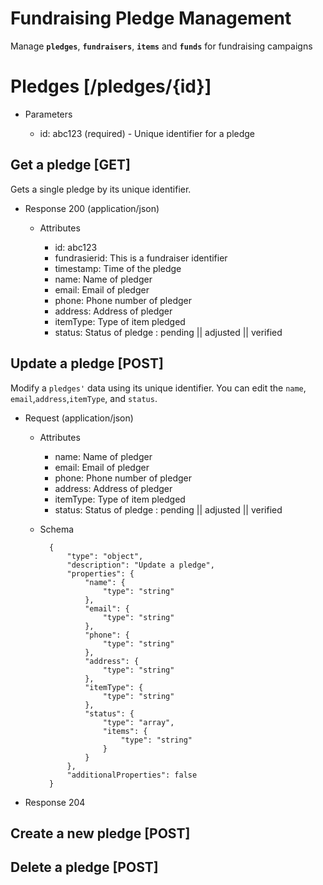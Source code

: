 # Fundraising Pledge Management

Manage **`pledges`**, **`fundraisers`**, **`items`** and **`funds`** for fundraising campaigns 

# Pledges [/pledges/{id}]

+ Parameters

    + id: abc123 (required) - Unique identifier for a pledge

## Get a pledge [GET]
Gets a single pledge by its unique identifier.

+ Response 200 (application/json)

    + Attributes

        + id: abc123
        + fundrasierid: This is a fundraiser identifier
        + timestamp: Time of the pledge
        + name: Name of pledger
        + email: Email of pledger
        + phone: Phone number of pledger
        + address: Address of pledger
        + itemType: Type of item pledged
        + status: Status of pledge : pending || adjusted || verified

## Update a pledge [POST]
Modify a `pledges'` data using its unique identifier. You can edit the `name`, `email`,`address`,`itemType`, and `status`.

+ Request (application/json)

    + Attributes

        + name: Name of pledger
        + email: Email of pledger
        + phone: Phone number of pledger
        + address: Address of pledger
        + itemType: Type of item pledged
        + status: Status of pledge : pending || adjusted || verified

    + Schema

            {
                "type": "object",
                "description": "Update a pledge",
                "properties": {
                    "name": {
                        "type": "string"
                    },
                    "email": {
                        "type": "string"
                    },
                    "phone": {
                        "type": "string"
                    },
                    "address": {
                        "type": "string"
                    },
                    "itemType": {
                        "type": "string"
                    },
                    "status": {
                        "type": "array",
                        "items": {
                            "type": "string"
                        }
                    }
                },
                "additionalProperties": false
            }

+ Response 204

## Create a new pledge [POST]

## Delete a pledge [POST]